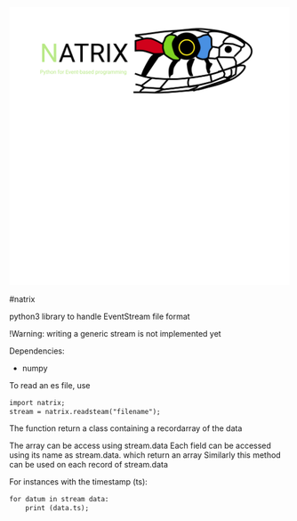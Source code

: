 ![natrix](natrixBanner.svg "The Natrix Banner")

#natrix

python3 library to handle EventStream file format


 !Warning: writing a generic stream is not implemented yet

Dependencies:
 - numpy

To read an es file, use

~~~
import natrix;
stream = natrix.readsteam("filename");
~~~

The function return a class containing a recordarray of the data

The array can be access using stream.data
Each field can be accessed using its name as stream.data.<fieldname> which return an array
Similarly this method can be used on each record of stream.data

For instances with the timestamp (ts):
~~~
for datum in stream data:
    print (data.ts);
~~~
